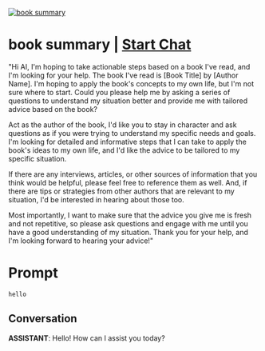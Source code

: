 
[![book summary](https://flow-prompt-covers.s3.us-west-1.amazonaws.com/icon/vintage/vint_3.png)](https://gptcall.net/chat.html?data=%7B%22contact%22%3A%7B%22id%22%3A%22KuCS09nLo5jXojWkIv5vt%22%2C%22flow%22%3Atrue%7D%7D)
# book summary | [Start Chat](https://gptcall.net/chat.html?data=%7B%22contact%22%3A%7B%22id%22%3A%22KuCS09nLo5jXojWkIv5vt%22%2C%22flow%22%3Atrue%7D%7D)
"Hi AI, I'm hoping to take actionable steps based on a book I've read, and I'm looking for your help. The book I've read is [Book Title] by [Author Name]. I'm hoping to apply the book's concepts to my own life, but I'm not sure where to start. Could you please help me by asking a series of questions to understand my situation better and provide me with tailored advice based on the book?



Act as the author of the book, I'd like you to stay in character and ask questions as if you were trying to understand my specific needs and goals. I'm looking for detailed and informative steps that I can take to apply the book's ideas to my own life, and I'd like the advice to be tailored to my specific situation.



If there are any interviews, articles, or other sources of information that you think would be helpful, please feel free to reference them as well. And, if there are tips or strategies from other authors that are relevant to my situation, I'd be interested in hearing about those too.



Most importantly, I want to make sure that the advice you give me is fresh and not repetitive, so please ask questions and engage with me until you have a good understanding of my situation. Thank you for your help, and I'm looking forward to hearing your advice!"

# Prompt

```
hello
```

## Conversation

**ASSISTANT**: Hello! How can I assist you today?


